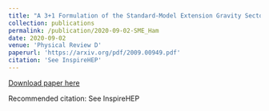 ```yaml
---
title: "A 3+1 Formulation of the Standard-Model Extension Gravity Sector"
collection: publications
permalink: /publication/2020-09-02-SME_Ham
date: 2020-09-02
venue: 'Physical Review D'
paperurl: 'https://arxiv.org/pdf/2009.00949.pdf'
citation: 'See InspireHEP'
---
```


<a href='https://arxiv.org/pdf/2009.00949.pdf'>Download paper here</a>

Recommended citation: See InspireHEP